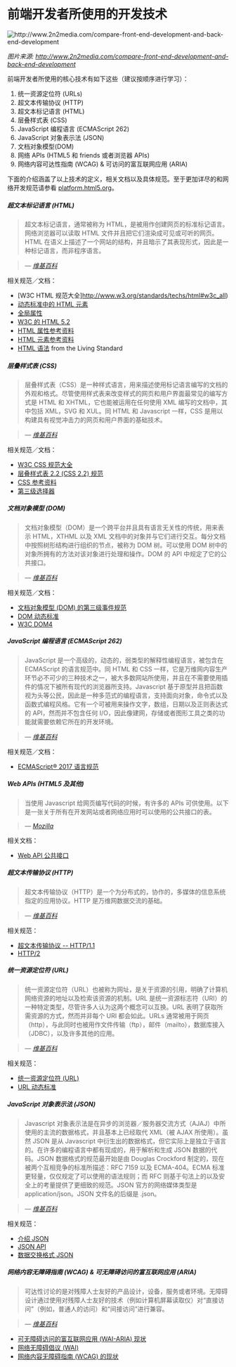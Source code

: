 
# 前端开发者所使用的开发技术

![](../images/web-tech-employed.jpg "http://www.2n2media.com/compare-front-end-development-and-back-end-development")

<cite>图片来源: <a href="http://www.2n2media.com/compare-front-end-development-and-back-end-development">http://www.2n2media.com/compare-front-end-development-and-back-end-development</a> </cite>

前端开发者所使用的核心技术有如下这些（建议按顺序进行学习）：

1. 统一资源定位符 (URLs)
2. 超文本传输协议 (HTTP)
3. 超文本标记语言 (HTML)
4. 层叠样式表 (CSS)
6. JavaScript 编程语言 (ECMAScript 262)
7. JavaScript 对象表示法 (JSON)
8. 文档对象模型(DOM)
9. 网络 APIs (HTML5 和 friends 或者浏览器 APIs)
10. 网络内容可达性指南 (WCAG) & 可访问的富互联网应用 (ARIA)

下面的介绍涵盖了以上技术的定义，相关文档以及具体规范。至于更加详尽的和网络开发规范请参看 [platform.html5.org](https://platform.html5.org/)。

##### 超文本标记语言 (HTML)

> 超文本标记语言，通常被称为 HTML，是被用作创建网页的标准标记语言。网络浏览器可以读取 HTML 文件并且把它们渲染成可见或可听的网页。HTML 在语义上描述了一个网站的结构，并且暗示了其表现形式，因此是一种标记语言，而非程序语言。

><cite>&#8212; [维基百科](https://en.wikipedia.org/wiki/HTML)</cite>

相关规范／文档：

* [W3C HTML 规范大全]http://www.w3.org/standards/techs/html#w3c_all)
* [动态标准中的 HTML 元素](https://html.spec.whatwg.org/multipage)
* [全局属性](https://developer.mozilla.org/en-US/docs/Web/HTML/Global_attributes)
* [W3C 的 HTML 5.2](http://w3c.github.io/html/)
* [HTML 属性参考资料](https://developer.mozilla.org/en-US/docs/Web/HTML/Attributes)
* [HTML 元素参考资料](https://developer.mozilla.org/en-US/docs/Web/HTML/Element)
* [HTML 语法](https://html.spec.whatwg.org/multipage/syntax.html#syntax) from the Living Standard

##### 层叠样式表 (CSS)

> 层叠样式表（CSS）是一种样式语言，用来描述使用标记语言编写的文档的外观和格式。尽管使用样式表来改变样式的网页和用户界面最常见的编写方式是 HTML 和 XHTML，它也能被运用在任何使用 XML 编写的文档中，其中包括 XML，SVG 和 XUL。同 HTML 和 Javascript 一样，CSS 是用以构建具有视觉冲击力的网页和用户界面的基础技术。

><cite>&#8212; [维基百科](https://en.wikipedia.org/wiki/Cascading_Style_Sheets)</cite>

相关规范／文档：

* [W3C CSS 规范大全](http://www.w3.org/Style/CSS/current-work#roadmap)
* [层叠样式表 2.2 (CSS 2.2) 规范](https://drafts.csswg.org/css2/)
* [CSS 参考资料](https://developer.mozilla.org/en-US/docs/Web/CSS/Reference)
* [第三级选择器](http://www.w3.org/TR/css3-selectors/)

##### 文档对象模型 (DOM)

> 文档对象模型（DOM）是一个跨平台并且具有语言无关性的传统，用来表示 HTML，XTHML 以及 XML 文档中的对象并与它们进行交互。每分文档中按照树形结构进行组织的节点，被称为 DOM 树。可以使用 DOM 树中的对象所拥有的方法对该对象进行处理和操作。DOM 的 API 中规定了它的公共接口。


><cite>&#8212; [维基百科](https://en.wikipedia.org/wiki/Document_Object_Model)</cite>

相关规范／文档：

* [文档对象模型 (DOM) 的第三级事件规范](https://www.w3.org/TR/DOM-Level-3-Events/)
* [DOM 动态标准](https://dom.spec.whatwg.org/)
* [W3C DOM4](https://www.w3.org/TR/2015/REC-dom-20151119/)

##### JavaScript 编程语言 (ECMAScript 262)

> JavaScript 是一个高级的，动态的，弱类型的解释性编程语言，被包含在 ECMAScript 的语言规范中。同 HTML 和 CSS 一样，它是万维网内容生产环节必不可少的三种技术之一，被大多数网站所使用，并且在不需要使用插件的情况下被所有现代的浏览器所支持。Javascript 基于原型并且把函数视为头等公民，因此是一种多范式的编程语言，支持面向对象，命令式以及函数式编程风格。它有一个可被用来操作文字，数组，日期以及正则表达式的 API，然而并不包含任何 I/O，因此像建网，存储或者图形工具之类的功能就需要依赖它所在的开发环境。

><cite>&#8212; [维基百科](https://en.wikipedia.org/wiki/JavaScript)</cite>

相关规范／文档：

* [ECMAScript® 2017 语言规范](https://tc39.github.io/ecma262/)

##### Web APIs (HTML5 及其他)

> 当使用 Javascript 给网页编写代码的时候，有许多的 APIs 可供使用。以下是一张关于所有在开发网站或者网络应用时可以使用的公共接口的表。

><cite>&#8212; [Mozilla](https://developer.mozilla.org/en-US/docs/Web/API)</cite>

相关文档：

* [Web API 公共接口](https://developer.mozilla.org/en-US/docs/Web/API)

##### 超文本传输协议 (HTTP)

> 超文本传输协议（HTTP）是一个为分布式的，协作的，多媒体的信息系统指定的应用协议。HTTP 是万维网数据交流的基础。

><cite>&#8212; [维基百科](https://en.wikipedia.org/wiki/Hypertext_Transfer_Protocol)</cite>

相关规范：

* [超文本传输协议 -- HTTP/1.1](https://tools.ietf.org/html/rfc2616)
* [HTTP/2](https://http2.github.io/)

##### 统一资源定位符 (URL)

> 统一资源定位符（URL）也被称为网址，是关于资源的引用，明确了计算机网络资源的地址以及检索该资源的机制。URL 是统一资源标志符（URI）的一种特定类型，尽管许多人认为这两个概念可以互换。URL 表明了获取所需资源的方式，然而并非每个 URI 都会如此。URLs 通常被用于网页（http），与此同时也被用作文件传输（ftp），邮件（mailto），数据库接入（JDBC），以及许多其他的应用。

><cite>&#8212; [维基百科](https://en.wikipedia.org/wiki/Uniform_Resource_Locator)</cite>

相关规范：

* [统一资源定位符 (URL)](http://www.w3.org/Addressing/URL/url-spec.txt)
* [URL 动态标准](https://url.spec.whatwg.org/)

##### JavaScript 对象表示法 (JSON)

> Javascript 对象表示法是在异步的浏览器／服务器交流方式（AJAJ）中所使用的主流的数据格式，并且基本上已经取代 XML（被 AJAX 所使用）。虽然 JSON 是从 Javascript 中衍生出的数据格式，但它实际上是独立于语言的。在许多的编程语言中都有现成的，用于解析和生成 JSON 数据的代码。JSON 数据格式的规范最开始是由 Douglas Crockford 制定的，现在被两个互相竞争的标准所描述：RFC 7159 以及 ECMA-404。ECMA 标准更轻量，仅仅规定了可以使用的语法规则；而 RFC 则基于句法上的以及安全上的考量提供了更细致的规范。JSON 官方的网络媒体类型是 application/json。JSON 文件名的后缀是 .json。

><cite>&#8212; [维基百科](https://en.wikipedia.org/wiki/JSON)</cite>

相关规范：

* [介绍 JSON](http://json.org/)
* [JSON API](http://jsonapi.org/)
* [数据交换格式 JSON](http://www.ecma-international.org/publications/files/ECMA-ST/ECMA-404.pdf)

##### 网络内容无障碍指南 (WCAG) & 可无障碍访问的富互联网应用 (ARIA)

> 可达性讨论的是对残障人士友好的产品设计，设备，服务或者环境。无障碍设计通过使用对残障人士友好的技术（例如计算机屏幕读取仪）对“直接访问”（例如，普通人的访问）和“间接访问”进行兼容。

><cite>&#8212; [维基百科](https://en.wikipedia.org/wiki/Accessibility)</cite>

* [可无障碍访问的富互联网应用 (WAI-ARIA) 现状](http://www.w3.org/standards/techs/aria#w3c_all)
* [网络无障碍倡议 (WAI)](http://www.w3.org/WAI/)
* [网络内容无障碍指南 (WCAG) 的现状](http://www.w3.org/standards/techs/wcag#w3c_all)


